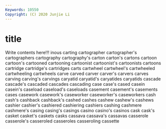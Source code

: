```yaml
---
Keywords: 10550
Copyright: (C) 2020 Junjie Li
---
```


# title

Write contents here!!!
inous 
carting 
cartographer
cartographer's 
cartographers 
cartography 
cartography's 
carton 
carton's 
cartons 
cartoon 
cartoon's 
cartooned
cartooning 
cartoonist 
cartoonist's 
cartoonists 
cartoons 
cartridge 
cartridge's 
cartridges 
carts 
cartwheel
cartwheel's 
cartwheeled 
cartwheeling 
cartwheels 
carve 
carved 
carver 
carver's 
carvers 
carves
carving 
carving's 
carvings 
caryatid 
caryatid's 
caryatides 
caryatids 
cascade 
cascade's 
cascaded
cascades 
cascading 
case 
case's 
cased 
casein 
casein's 
caseload 
caseload's 
caseloads
casement 
casement's 
casements 
cases 
casework 
casework's 
caseworker 
caseworker's 
caseworkers 
cash
cash's 
cashback 
cashback's 
cashed 
cashes 
cashew 
cashew's 
cashews 
cashier 
cashier's
cashiered 
cashiering 
cashiers 
cashing 
cashmere 
cashmere's 
casing 
casing's 
casings 
casino
casino's 
casinos 
cask 
cask's 
casket 
casket's 
caskets 
casks 
cassava 
cassava's
cassavas 
casserole 
casserole's 
casseroled 
casseroles 
casseroling 
cassette 
